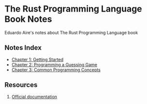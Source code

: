 # The Rust Programming Language Book Notes

Eduardo Aire's notes about The Rust Programming Language book

## Notes Index

- [Chapter 1: Getting Started](./notes/01-getting-started)
- [Chapter 2: Programming a Guessing Game](./projects/e_03_guessing_game)
- [Chapter 3: Common Programming Concepts](./notes/03-common-programming-concepts.md)

## Resources

1. [Official documentation](https://www.rust-lang.org/learn)
